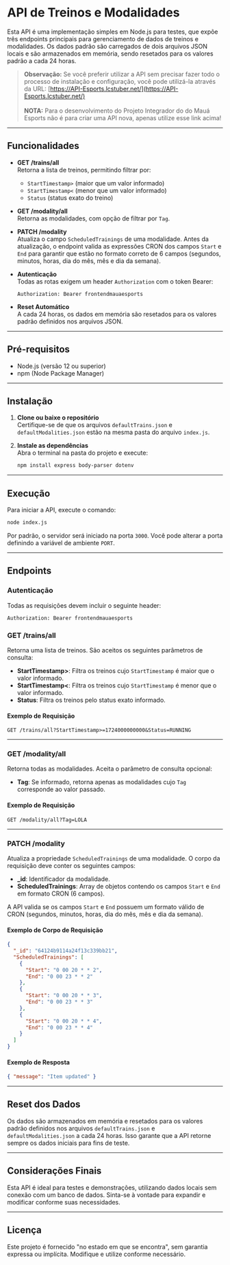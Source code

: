 # API de Treinos e Modalidades

Esta API é uma implementação simples em Node.js para testes, que expõe três endpoints principais para gerenciamento de dados de treinos e modalidades. Os dados padrão são carregados de dois arquivos JSON locais e são armazenados em memória, sendo resetados para os valores padrão a cada 24 horas.

> **Observação:** Se você preferir utilizar a API sem precisar fazer todo o processo de instalação e configuração, você pode utilizá-la através da URL: [https://API-Esports.lcstuber.net/](https://API-Esports.lcstuber.net/)<br><br>**NOTA:** Para o desenvolvimento do Projeto Integrador do do Mauá Esports não é para criar uma API nova, apenas utilize esse link acima!

---

## Funcionalidades

- **GET /trains/all**  
  Retorna a lista de treinos, permitindo filtrar por:
  - `StartTimestamp>` (maior que um valor informado)
  - `StartTimestamp<` (menor que um valor informado)
  - `Status` (status exato do treino)

- **GET /modality/all**  
  Retorna as modalidades, com opção de filtrar por `Tag`.

- **PATCH /modality**  
  Atualiza o campo `ScheduledTrainings` de uma modalidade. Antes da atualização, o endpoint valida as expressões CRON dos campos `Start` e `End` para garantir que estão no formato correto de 6 campos (segundos, minutos, horas, dia do mês, mês e dia da semana).

- **Autenticação**  
  Todas as rotas exigem um header `Authorization` com o token Bearer:  
  ```
  Authorization: Bearer frontendmauaesports
  ```

- **Reset Automático**  
  A cada 24 horas, os dados em memória são resetados para os valores padrão definidos nos arquivos JSON.

---

## Pré-requisitos

- Node.js (versão 12 ou superior)
- npm (Node Package Manager)

---

## Instalação

1. **Clone ou baixe o repositório**  
   Certifique-se de que os arquivos `defaultTrains.json` e `defaultModalities.json` estão na mesma pasta do arquivo `index.js`.

2. **Instale as dependências**  
   Abra o terminal na pasta do projeto e execute:
   ```bash
   npm install express body-parser dotenv
   ```

---

## Execução

Para iniciar a API, execute o comando:
```bash
node index.js
```
Por padrão, o servidor será iniciado na porta `3000`. Você pode alterar a porta definindo a variável de ambiente `PORT`.

---

## Endpoints

### Autenticação

Todas as requisições devem incluir o seguinte header:
```
Authorization: Bearer frontendmauaesports
```

### GET /trains/all

Retorna uma lista de treinos. São aceitos os seguintes parâmetros de consulta:

- **StartTimestamp>**: Filtra os treinos cujo `StartTimestamp` é maior que o valor informado.
- **StartTimestamp<**: Filtra os treinos cujo `StartTimestamp` é menor que o valor informado.
- **Status**: Filtra os treinos pelo status exato informado.

#### Exemplo de Requisição

```
GET /trains/all?StartTimestamp>=1724000000000&Status=RUNNING
```

---

### GET /modality/all

Retorna todas as modalidades. Aceita o parâmetro de consulta opcional:

- **Tag**: Se informado, retorna apenas as modalidades cujo `Tag` corresponde ao valor passado.

#### Exemplo de Requisição

```
GET /modality/all?Tag=LOLA
```

---

### PATCH /modality

Atualiza a propriedade `ScheduledTrainings` de uma modalidade. O corpo da requisição deve conter os seguintes campos:

- **_id**: Identificador da modalidade.
- **ScheduledTrainings**: Array de objetos contendo os campos `Start` e `End` em formato CRON (6 campos).

A API valida se os campos `Start` e `End` possuem um formato válido de CRON (segundos, minutos, horas, dia do mês, mês e dia da semana).

#### Exemplo de Corpo de Requisição

```json
{
  "_id": "64124b9114a24f13c339bb21",
  "ScheduledTrainings": [
    {
      "Start": "0 00 20 * * 2",
      "End": "0 00 23 * * 2"
    },
    {
      "Start": "0 00 20 * * 3",
      "End": "0 00 23 * * 3"
    },
    {
      "Start": "0 00 20 * * 4",
      "End": "0 00 23 * * 4"
    }
  ]
}
```

#### Exemplo de Resposta

```json
{ "message": "Item updated" }
```

---

## Reset dos Dados

Os dados são armazenados em memória e resetados para os valores padrão definidos nos arquivos `defaultTrains.json` e `defaultModalities.json` a cada 24 horas. Isso garante que a API retorne sempre os dados iniciais para fins de teste.

---

## Considerações Finais

Esta API é ideal para testes e demonstrações, utilizando dados locais sem conexão com um banco de dados. Sinta-se à vontade para expandir e modificar conforme suas necessidades.

---

## Licença

Este projeto é fornecido "no estado em que se encontra", sem garantia expressa ou implícita. Modifique e utilize conforme necessário.

